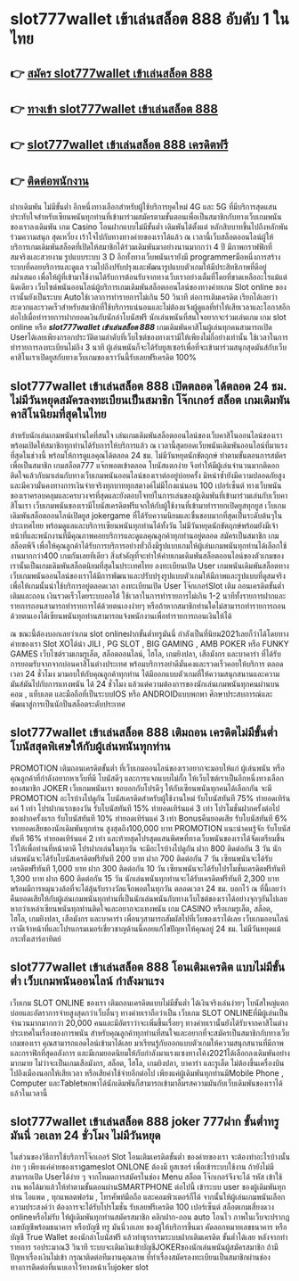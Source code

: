 # slot777wallet เข้าเล่นสล็อต 888  อับดับ 1 ในไทย

## 👉 [สมัคร slot777wallet เข้าเล่นสล็อต 888](https://slot777wallet.com/)
## 👉 [ทางเข้า slot777wallet เข้าเล่นสล็อต 888](https://slot777wallet.com/)
## 👉 [slot777wallet เข้าเล่นสล็อต 888 เครดิตฟรี](https://slot777wallet.com/)
## 👉 [ติดต่อพนักงาน](https://slot777wallet.com/)


ฝากเดิมพัน ไม่มีขั้นต่ำ  อีกหนึ่งทางเลือกสำหรับผู้ใช้บริการยุคใหม่ 4G และ 5G ที่มีบริการสุดแสนประทับใจสำหรับเซียนพนันทุกท่านที่เข้ามาร่วมสมัครตามขั้นตอนเพื่อเป็นสมาชิกกับทางเว็บเกมพนันของเราลงเดิมพัน เกม Casino  โอนฝากแบบไม่มีขั้นต่ำ เดิมพันได้ตั้งแต่ หลักสิบบาทขึ้นไปถึงหลักพัน ร่วมความสนุก สุดเหวี่ยง เร้าใจไปกับทางทางค่ายของเราได้แล้ว ณ เวลานี้เว็บสล็อตออนไลน์ผู้ให้บริการเกมเดิมพันสล็อตที่เปิดให้สมาชิกได้ร่วมเดิมพันมาอย่างนานมากกว่า 4 ปี มีภาพกราฟฟิกที่สมจริงและสวยงาม รูปแบบระบบ 3 D
อีกทั้งทางเว็บพนันเรายังมี  programmerมือหนึ่งการสร้างระบบที่คอยบริการและดูแล  รวมไปถึงปรับปรุงและพัฒนารูปแบบตัวเกมให้มีประสิทธิภาพที่ดีอยู่สม่ำเสมอ เพื่อให้ผู้ที่เข้ามาใช้งานได้รับการต้อนรับจากทางเว็บเราอย่างเต็มที่โดยที่ขาดเหลืออะไรแม้แต่นิดเดียว เว็บไซต์พนันออนไลน์ผู้บริการเกมเดิมพันสล็อตออนไลน์ของทางค่ายเกม Slot online ของเรานั้นยังเป็นระบบ Autoใช้เวลาการทำรายการไม่เกิน 50 วินาที ต่อการเติมเครดิต เรียกได้เลยว่าสะดวกและรวดเร็วสำหรับสมาชิกที่ใช้บริการแน่นอนและไม่ต้องแจ้งผู้ดูแลที่ทำให้เสียเวลาและโอกาสอีกต่อไปเมื่อทำรายการฝากยอดเงินกับนักล่าโบนัสฟรี
นักเล่นพนันที่สนใจอยากจะร่วมเล่นเกม เกม slot online หรือ ***slot777wallet เข้าเล่นสล็อต 888*** เกมเดิมพันคาสิโนผู้เล่นทุกคนสามารถเปิด Userได้เลยเพียงกรอกประวัติตามลำดับที่เว็บไซต์ของทางเรามีให้เพียงไม่กี่อย่างเท่านั้น ใช้เวลาในการทำรายการลงทะเบียนไม่ถึง 3 นาที ผู้เล่นพนันก็จะได้รับยูสเซอร์เพื่อที่จะเข้ามาร่วมสนุกสุดมันส์กับเว็บคาสิโนเราเปิดยูสกับทางเว็บเกมของเราวันนี้รับเลยฟรีเครดิต 100%

## slot777wallet เข้าเล่นสล็อต 888 เปิดตลอด ได้ตลอด 24 ชม. ไม่มีวันหยุดสมัครลงทะเบียนเป็นสมาชิก โจ๊กเกอร์ สล็อต เกมเดิมพันคาสิโนนิยมที่สุดในไทย

สำหรับนักเล่นเกมพนันท่านใดที่สนใจ เล่นเกมเดิมพันสล็อตออนไลน์ของเว็บคาสิโนออนไลน์ของเราพร้อมเปิดให้สมาชิกทุกท่านได้รับการให้บริการแล้ว ณ เวลานี้สุดยอดเว็บพนันเดิมพันออนไลน์ที่มาแรงที่สุดในช่วงนี้ พร้อมให้การดูแลคุณได้ตลอด 24 ชม. ไม่มีวันหยุดนักขัตฤกษ์ ทำตามขั้นตอนการสมัครเพื่อเป็นสมาชิก เกมสล็อต777 แจ๊กพอตเข้าตลอด โบนัสแตกง่าย จึงทำให้มีผู้เล่นจำนวนมากติดอกติดใจแล้วกับมาเล่นกับทางเว็บเกมพนันออนไลน์ของเราต่ออยู่บ่อยครั้ง มิหนำซ้ำยังมีความปลอดภัยสูงและมีความั่นคงทางการเงินจ่ายจริงทุกบาททุกสตางค์ไม่มีโกงแน่นอน 100 เปอร์เซ็นต์ ทางเว็บพนันของเราครอบคลุมและครบวงจรที่สุดและยังตอบโจทย์ในการเล่นของผู้เดิมพันที่เข้ามาร่วมเล่นกับเว็บคาสิโนเรา
เว็บเกมพนันของเรามีโบนัสเครดิตฟรีแจกให้กับผู้ใช้งานที่เข้ามาทำรายกเปิดยูสทุกยูส เว็บเกมเดิมพันสล็อตออนไลน์เปิดยูส jokergame ที่ได้รับความนิยมและชื่นชอบมากที่สุดเป็นระดับต้นๆในประเทศไทย พร้อมดูแลและบริการเซียนพนันทุกท่านได้ทั้งวัน ไม่มีวันหยุดนักขัตฤกษ์พร้อมยังมีเจ้าหน้าที่และพนักงานที่มีคุณภาพคอยบริการและดูแลคุณลูกค้าทุกท่านอยู่ตลอด สมัครเป็นสมาชิก เกมสล็อตพีจี เพื่อให้คุณลูกค้าได้รับการบริการอย่างทั่วถึงมีรูปแบบเกมให้ผู้เล่นเกมพนันทุกท่านได้เลือกใช้งานมากกว่า400 เกมกันเลยทีเดียว
สิ่งสำคัญที่จะทำให้ค่ายเกมเดิมพันสล็อตออนไลน์ของตัวเกมของเรานั้นเป็นเกมเดิมพันสล็อตนิยมที่สุดในประเทศไทย ลงทะเบียนเปิด User  เกมพนันเดิมพันสล็อตทางเว็บเกมพนันออนไลน์ของเราได้มีการพัฒนาและปรับปรุงรูปแบบตัวเกมให้มีภาพและรูปแบบที่ดูสมจริงเพื่อให้เกมนั้นน่าใช้บริการอยู่ตลอดเวลา ลงทะเบียนเปิด User โจ๊กเกอร์Slot เติม ถอนเครดิตขั้นต่ำ เติมและถอน เงินรวดเร็วโดยระบบออโต้ ใช้เวลาในการทำรายการไม่เกิน 1-2 นาทีทั้งรายการฝากและรายการถอนสามารถทำรายการได้ด้วยตนเองง่ายๆ หรือถ้าหากสมาชิกท่านใดไม่สามารถทำรายการถอนด้วยตนเองได้เซียนพนันทุกท่านสามารถแจ้งพนักงานเพื่อทำรายการถอนเงินให้ได้

ณ ขณะนี้ต้องบอกเลยว่าเกม slot onlineฝากขั้นต่ำทรูมันนี่ กำลังเป็นที่นิยม2021เลยก็ว่าได้โดยทางค่ายของเรา Slot XOได้นำ  JILI , PG SLOT , BIG GAMING , AMB POKER หรือ FUNKY GAMES เว็บไซต์รวมเกมรูเล็ต, สล็อตออนไลน์, ไฮโล, เกมยิงปลา, เสือมังกร และบาคาร่า ที่ได้รับการยอมรับจากจากบ่อนคาสิโนต่างประเทศ พร้อมบริการอย่าดีมั่นคงและรวดเร็วคอยให้บริการ ตลอดเวลา 24 ชั่วโมง มามอบให้กับคุณลูกค้าทุกท่าน ได้มีออกแบบตัวเกมที่ให้ความสนุกสนานและความมันส์มันไปกับการแทงพนัน ได้ 24 ชั่วโมง แล้วแต่ความต้องการของนักเล่นเกมพนันทุกคนผ่านบนคอม , แท็บเลต และมือถือที่เป็นระบบIOS หรือ ANDROIDแบบพกพา ศึกษาประสบการณ์และพัฒนาสู่การเป็นนักปั่นสล็อตระดับประเทศ

## slot777wallet เข้าเล่นสล็อต 888 เติมถอน เครดิตไม่มีขั้นต่ำ โบนัสสุดพิเศษให้กับผู้เล่นพนันทุกท่าน

 PROMOTION  เติมถอนเครดิตขั้นต่ำ ที่เว็บเกมออนไลน์ของเราอยากจะมอบให้แก่  ผู้เล่นพนัน หรือคุณลูกค้าที่กำลังอยากหาเว็บที่มี โบนัสดีๆ และการแจกแบบไม่กั๊ก ให้เว็บไซต์เราเป็นอีกหนึ่งทางเลือกของสมาชิก JOKER เว็บเกมพนันเรา ขอบอกกับโปรดีๆ ให้กับเซียนพนันทุกคนได้เลือกกัน จะมี PROMOTION อะไรบ้างไปดูกัน
โบนัสเครดิตสำหรับผู้ใช้งานใหม่ รับโบนัสทันที 75% ทำยอดเทิร์นแค่ 1 เท่า
โปรฝากแรกของวัน รับโบนัสทันที 15% ทำยอดเทิร์นแค่ 3 เท่า
โปรโมชั่นฝากครั้งต่อไปของฝากครั้งแรก รับโบนัสทันที 10% ทำยอดเทิร์นแค่ 3 เท่า
Bonusคืนยอดเสีย รับโบนัสทันที 6% จากยอดเสียของนักเดิมพันทุกท่าน สูงสุดถึง100,000 บาท
 PROMOTION แนะนำคนรู้จัก รับโบนัสทันที 16% ทำยอดเทิร์นแค่ 2 เท่า
และท้ายสุดโปรสุดแสนพิศษที่ทางเว็บพนันของเราได้จัดเตรียมขึ้นไว้ให้เพื่อท่านที่หน้าตาดี โปรฝากเล่นในทุกวัน จะมีอะไรบ้างไปดูกัน
ฝาก 800 ติดต่อกัน 3 วัน นักเล่นพนันจะได้รับโบนัสเครดิตฟรีทันที 200 บาท
ฝาก 700 ติดต่อกัน 7 วัน เซียนพนันจะได้รับเครดิตฟรีทันที 1,000 บาท
ฝาก 300 ติดต่อกัน 10 วัน เซียนพนันจะได้รับโปรโมชั่นเครดิตฟรีทันที 1,300 บาท
ฝาก 600 ติดต่อกัน 15 วัน นักเล่นพนันทุกท่านจะได้รับเครดิตฟรีทันที 2,300 บาท
พร้อมมีการหมุนวงล้อที่จะได้ลุ้นรับรางวัลแจ็กพอตในทุกวัน ตลอดเวลา 24 ชม. บอกไว้ ณ ที่นี้เลยว่าคืนยอดเสียให้กับผู้เล่นเกมพนันทุกท่านที่เป็นนักเล่นพนันกับทางเว็บไซต์ของเราได้อย่างจุกๆกันไปเลย หากว่าเหล่าเซียนพนันทุกท่านติดใจและอยากจะแทงพนัน เกม CASINO หรือเกมรูเล็ต, สล็อต, ไฮโล, เกมยิงปลา, เสือมังกร และบาคาร่า เพื่อนๆสามารถสัมผัสไปที่เว็บของเราได้เลย เว็บเกมออนไลน์เรามีเจ้าหน้าที่และโปรแกรมเมอร์เชี่ยวชาญด้านนี้คอยแก้ไขปัญหาให้คุณอยู่ 24 ชม. ไม่มีวันหยุดแม้กระทั่งเสาร์อาทิตย์

## slot777wallet เข้าเล่นสล็อต 888 โอนเติมเครดิต แบบไม่มีขั้นต่ำ  เว็บเกมพนันออนไลน์ กำลังมาแรง

เว็บเกม SLOT ONLINE ของเรา เติมถอนเครดิตแบบไม่มีขั้นต่ำ ได้เงินจริงเล่นง่ายๆ โบนัสใหญ่แตกบ่อยและอัตราการจ่ายสูงสุดกว่าเว็บอื่นๆ ทางค่ายเราถือว่าเป็น เว็บเกม SLOT ONLINEที่มีผู้เล่นเป็นจำนวนมากมากกว่า 20,000 คนและมีอัตราว่าจะเพิ่มขึ้นเรื่อยๆ ทางค่ายเรานั้นยังได้รับจากคาสิโนต่างประเทศในเรื่องของการพนัน สำหรับคุณลูกค้าทุกท่านที่สนใจและอยากที่จะสมัครเป็นสมาชิกกับทางเว็บเกมของเรา คุณสามารถแอดไลน์เข้ามาได้เลย
	มาเรียนรู้กับออกแบบตัวเกมให้ความสนุกสนานที่มีภาพและกราฟิกที่สุดอลังการ และมีเกมยอดนิยมให้กับกำลังมาแรงแซงทางโค้ง2021ได้เลือกลงเดิมพันอย่างมากมาย  ไม่ว่าจะเป็นเกมเสือมังกร, สล็อต, ไฮโล, เกมยิงปลา, บาคาร่า และรูเล็ต ไม่ต้องขึ้นเครื่องบินไปถึงเมืองนอกให้เสียเวลา หรือเสียค่าใช้จ่ายอีกต่อไป เพียงแค่ผู้เดิมพันทุกท่านมีMobile Phone , Computer และTabletพกพาได้นักเดิมพันก็สามารถเข้ามาลิ้มรสความมันกับเว็บเดิมพันของเราได้แล้วในเวลานี้

## slot777wallet เข้าเล่นสล็อต 888 joker 777ฝาก ขั้นต่ำทรูมันนี่ วอเลท 24 ชั่วโมง ไม่มีวันหยุด

ในส่วนของวิธีการใช้บริการโจ๊กเกอร์ Slot โอนเติมเครดิตขั้นต่ำ ของค่ายของเรา จะต้องทำอะไรบ้างนั้น ง่าย ๆ เพียงแค่ค่ายของเราgameslot ONLONE ต้องมี ยูสเซอร์ เพื่อเข้าระบบใช้งาน ถ้ายังไม่มีสามารถเปิด Userได้ง่าย ๆ จากโหมดการสมัครในช่อง Menu สล็อต โจ๊กเกอร์จึงจะได้ รหัส เข้าใช้งาน พอได้มาแล้วให้ทำตามขั้นตอนผ่านSMARTPHONE ต่อไปนี้
เข้าระบบ user  ของผู้เดิมพันทุกท่าน ไอแพด , ทุกแพลตฟอร์ม , โทรศัพท์มือถือ และคอมพิวเตอร์ก็ได้
จากนั้นให้ผู้เล่นเกมพนันเลือกความประสงค์ว่า ต้องการจะได้รับโปรโมชั่น รับเลยฟรีเครดิต 100 เปอร์เซ็นต์  สล็อตเกมเสี่ยงดวง onlineหรือไม่รับ
ให้ผู้เดิมพันทุกท่านสมัครสมาชิก คลิกฝาก-ถอน auto โอนไว ภาพในเว็บจะปรากฏเลขบัญชีพร้อมธนาคาร หรือบัญชี ทรู มันนี่วอเลท ของผู้ให้บริการขึ้นมา
คัดลอกหมายเลขธนาคาร หรือบัญชี  True Wallet ของนักล่าโบนัสฟรี แล้วทำธุรกรรมระบบฝากเติมเครดิต ขั้นต่ำได้เลย
หลังจากทำรายการ รอประมาณ3 วินาที ระบบจะเติมเงินเข้าบัญชีJOKERของนักเล่นพนันผู้สมัครสมาชิก
ถ้ามีปัญหาเรื่องเงินไม่เข้า กรุณาติดต่อทีมงานคุณภาพ ที่ทำเรื่องสมัครลงทะเบียนเป็นสมาชิกผ่านช่องทางการติดต่อที่แนบเอาไว้ทางหน้าเว็บjoker slot


